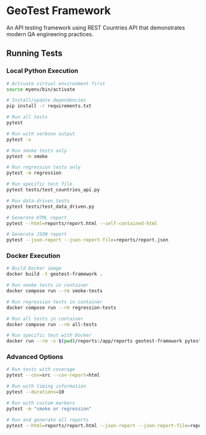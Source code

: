 # GeoTest Framework

An API testing framework using REST Countries API that demonstrates modern QA engineering practices.

## Running Tests

### Local Python Execution

```bash
# Activate virtual environment first
source myenv/bin/activate

# Install/update dependencies
pip install -r requirements.txt

# Run all tests
pytest

# Run with verbose output
pytest -v

# Run smoke tests only
pytest -m smoke

# Run regression tests only  
pytest -m regression

# Run specific test file
pytest tests/test_countries_api.py

# Run data-driven tests
pytest tests/test_data_driven.py

# Generate HTML report
pytest --html=reports/report.html --self-contained-html

# Generate JSON report
pytest --json-report --json-report-file=reports/report.json
```

### Docker Execution

```bash
# Build Docker image
docker build -t geotest-framework .

# Run smoke tests in container
docker compose run --rm smoke-tests

# Run regression tests in container
docker compose run --rm regression-tests

# Run all tests in container
docker compose run --rm all-tests

# Run specific test with Docker
docker run --rm -v $(pwd)/reports:/app/reports geotest-framework pytest -m smoke
```

### Advanced Options

```bash
# Run tests with coverage
pytest --cov=src --cov-report=html

# Run with timing information
pytest --durations=10

# Run with custom markers
pytest -m "smoke or regression"

# Run and generate all reports
pytest --html=reports/report.html --json-report --json-report-file=reports/report.json -v
```